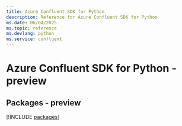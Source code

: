 ```yaml
---
title: Azure Confluent SDK for Python
description: Reference for Azure Confluent SDK for Python
ms.date: 06/04/2025
ms.topic: reference
ms.devlang: python
ms.service: confluent
---
```

# Azure Confluent SDK for Python - preview
## Packages - preview
[!INCLUDE [packages](confluent-index.md)]